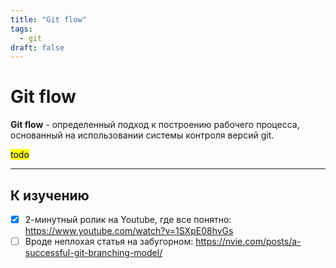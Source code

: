 ```yaml
---
title: "Git flow"
tags:
  - git
draft: false
---
```


# Git flow

**Git flow** - определенный подход к построению рабочего процесса, основанный на использовании системы контроля версий git.

<mark>todo</mark>

---
## К изучению

- [X] 2-минутный ролик на Youtube, где все понятно: https://www.youtube.com/watch?v=1SXpE08hvGs
- [ ] Вроде неплохая статья на забугорном: https://nvie.com/posts/a-successful-git-branching-model/